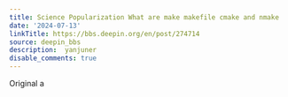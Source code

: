 ```yaml
---
title: Science Popularization What are make makefile cmake and nmake
date: '2024-07-13'
linkTitle: https://bbs.deepin.org/en/post/274714
source: deepin_bbs
description:  yanjuner 
disable_comments: true
---
```

Original a
